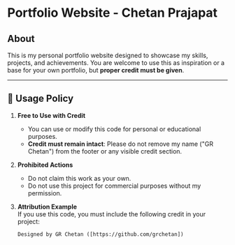 # Portfolio Website - Chetan Prajapat

## About
This is my personal portfolio website designed to showcase my skills, projects, and achievements. You are welcome to use this as inspiration or a base for your own portfolio, but **proper credit must be given**.

---

## 🚨 Usage Policy
1. **Free to Use with Credit**  
   - You can use or modify this code for personal or educational purposes.  
   - **Credit must remain intact**: Please do not remove my name ("GR Chetan") from the footer or any visible credit section.

2. **Prohibited Actions**  
   - Do not claim this work as your own.  
   - Do not use this project for commercial purposes without my permission.

3. **Attribution Example**  
   If you use this code, you must include the following credit in your project:  
   ```html
   Designed by GR Chetan ([https://github.com/grchetan])
